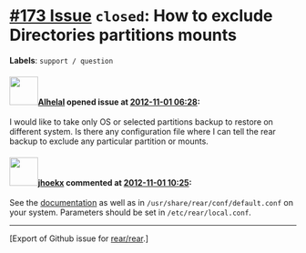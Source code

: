 [\#173 Issue](https://github.com/rear/rear/issues/173) `closed`: How to exclude Directories partitions mounts
=============================================================================================================

**Labels**: `support / question`

#### <img src="https://avatars.githubusercontent.com/u/2696789?v=4" width="50">[Alhelal](https://github.com/Alhelal) opened issue at [2012-11-01 06:28](https://github.com/rear/rear/issues/173):

I would like to take only OS or selected partitions backup to restore on
different system. Is there any configuration file where I can tell the
rear backup to exclude any particular partition or mounts.

#### <img src="https://avatars.githubusercontent.com/u/783473?v=4" width="50">[jhoekx](https://github.com/jhoekx) commented at [2012-11-01 10:25](https://github.com/rear/rear/issues/173#issuecomment-9975936):

See the
[documentation](https://github.com/rear/rear/blob/master/doc/user-guide/06-layout-configuration.txt)
as well as in `/usr/share/rear/conf/default.conf` on your system.
Parameters should be set in `/etc/rear/local.conf`.

------------------------------------------------------------------------

\[Export of Github issue for
[rear/rear](https://github.com/rear/rear).\]
